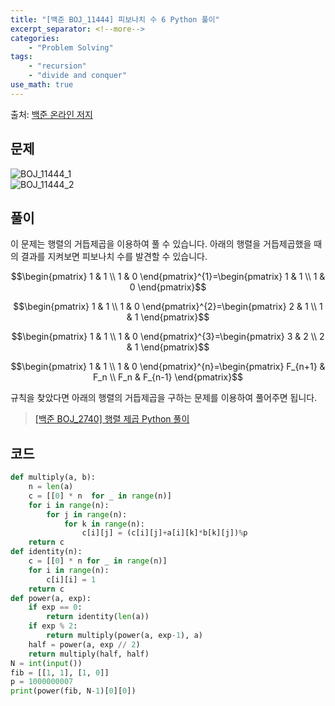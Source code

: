 ```yaml
---
title: "[백준 BOJ_11444] 피보나치 수 6 Python 풀이"
excerpt_separator: <!--more-->
categories: 
    - "Problem Solving"
tags: 
    - "recursion"
    - "divide and conquer"
use_math: true
---
```

출처: [백준 온라인 저지](https://www.acmicpc.net/problem/11444)

## 문제  

![BOJ_11444_1](https://user-images.githubusercontent.com/59808674/116692192-f2790b00-a9f6-11eb-8025-31621db8f92d.PNG)  
![BOJ_11444_2](https://user-images.githubusercontent.com/59808674/116692195-f3aa3800-a9f6-11eb-8cd2-f749da1f63db.PNG)  

## 풀이  

이 문제는 행렬의 거듭제곱을 이용하여 풀 수 있습니다. 아래의 행렬을 거듭제곱했을 때의 결과를 지켜보면 피보나치 수를 발견할 수 있습니다.  

 $$\begin{pmatrix} 1 & 1 \\ 1 & 0 \end{pmatrix}^{1}=\begin{pmatrix} 1 & 1 \\ 1 & 0 \end{pmatrix}$$  

 $$\begin{pmatrix} 1 & 1 \\ 1 & 0 \end{pmatrix}^{2}=\begin{pmatrix} 2 & 1 \\ 1 & 1 \end{pmatrix}$$  

 $$\begin{pmatrix} 1 & 1 \\ 1 & 0 \end{pmatrix}^{3}=\begin{pmatrix} 3 & 2 \\ 2 & 1 \end{pmatrix}$$  

 $$\begin{pmatrix} 1 & 1 \\ 1 & 0 \end{pmatrix}^{n}=\begin{pmatrix} F_{n+1} & F_n \\ F_n & F_{n-1} \end{pmatrix}$$  

규칙을 찾았다면 아래의 행렬의 거듭제곱을 구하는 문제를 이용하여 풀어주면 됩니다.  
 >[[백준 BOJ_2740] 행렬 제곱 Python 풀이](https://kimeunh3.github.io/problem%20solving/boj_10830/)  

## 코드  
```python
def multiply(a, b):
    n = len(a)
    c = [[0] * n  for _ in range(n)]
    for i in range(n):
        for j in range(n):
            for k in range(n):
                c[i][j] = (c[i][j]+a[i][k]*b[k][j])%p
    return c
def identity(n):
    c = [[0] * n for _ in range(n)]
    for i in range(n):
        c[i][i] = 1
    return c
def power(a, exp):
    if exp == 0:
        return identity(len(a))
    if exp % 2:
        return multiply(power(a, exp-1), a)
    half = power(a, exp // 2)
    return multiply(half, half)
N = int(input())
fib = [[1, 1], [1, 0]]
p = 1000000007
print(power(fib, N-1)[0][0])
```